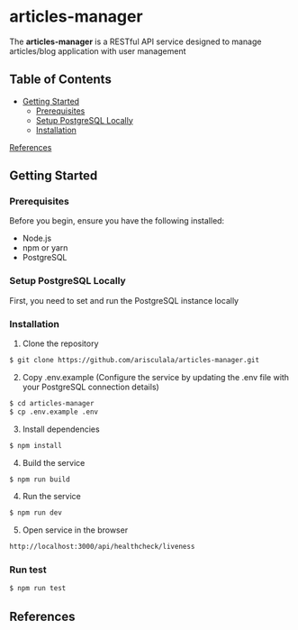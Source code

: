 # articles-manager
The **articles-manager** is a RESTful API service designed to manage articles/blog application with user management

## Table of Contents
* [Getting Started](https://github.com/arisculala/articles-manager#getting-started)
     - [Prerequisites](https://github.com/arisculala/articles-manager#prerequisites)
     - [Setup PostgreSQL Locally](https://github.com/arisculala/articles-manager#setup-postgresql-locally)
     - [Installation](https://github.com/arisculala/articles-manager#installation)

[References](https://github.com/arisculala/articles-manager#references)
 

## Getting Started

### Prerequisites
Before you begin, ensure you have the following installed:
* Node.js
* npm or yarn
* PostgreSQL

### Setup PostgreSQL Locally
First, you need to set and run the PostgreSQL instance locally

### Installation
1. Clone the repository
```bash
$ git clone https://github.com/arisculala/articles-manager.git
```
2. Copy .env.example (Configure the service by updating the .env file with your PostgreSQL connection details)
```bash
$ cd articles-manager
$ cp .env.example .env
```
3. Install dependencies
```bash
$ npm install
```
4. Build the service
```bash
$ npm run build
```
4. Run the service
```bash
$ npm run dev
```
5. Open service in the browser
```bash
http://localhost:3000/api/healthcheck/liveness
```

### Run test
```bash
$ npm run test
```

## References
